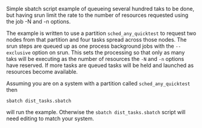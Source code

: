 Simple sbatch script example of queueing several hundred taks to be done, but having srun limit the rate to the number of
resources requested using the job -N and -n options. 

The example is written to use a partition `sched_any_quicktest` to request two nodes from that partition and four tasks spread across those nodes. The srun steps are queued up as one process background jobs with the `--exclusive` option on srun. This sets the processing so that only as many taks will be executing as the number of resources the `-N` and `-n` options have reserved. If more tasks are queued tasks will be held and launched as resources become available.

Assuming you are on a system with a partition called `sched_any_quicktest` then

```
sbatch dist_tasks.sbatch 
```

will run the example. Otherwise the `sbatch dist_tasks.sbatch` script will need editing to match your system. 

